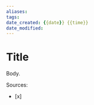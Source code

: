 ```yaml
---
aliases:
tags:
date_created: {{date}} {{time}}
date_modified: 
---
```


# Title

Body.

Sources: 
- [x]
